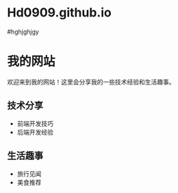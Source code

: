 # Hd0909.github.io
#hghjghjgy
# 我的网站

欢迎来到我的网站！这里会分享我的一些技术经验和生活趣事。

## 技术分享
- 前端开发技巧
- 后端开发经验

## 生活趣事
- 旅行见闻
- 美食推荐

